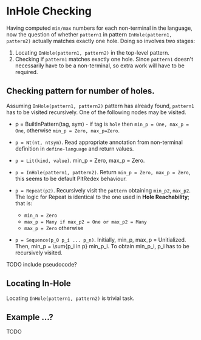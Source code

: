 # InHole Checking

Having computed `min/max` numbers for each non-terminal in the language, now the question of whether `pattern1` in pattern `InHole(pattern1, pattern2)` actually matches exactly one hole. Doing so involves two stages: 

1. Locating `InHole(pattern1, pattern2)` in the top-level pattern.
2. Checking if `pattern1` matches exactly one hole. Since `pattern1` doesn't necessarily have to be a non-terminal, so extra work will have to be required.


## Checking pattern for number of holes.

Assuming `InHole(pattern1, pattern2)` pattern has already found, `pattern1` has to be visited recursively. One of the following nodes may be visited.

* p = BuiltInPattern(tag, sym) - if tag is `hole` then `min_p = One, max_p = One`, otherwise `min_p = Zero, max_p=Zero`.

* `p = Nt(nt, ntsym)`. Read appropriate annotation from non-terminal definition in `define-language` and return values.

* `p = Lit(kind, value)`. min_p = Zero, max_p = Zero.

* `p = InHole(pattern1, pattern2)`. Return `min_p = Zero, max_p = Zero`, this seems to be default PltRedex behaviour.

* `p = Repeat(p2)`. Recursively visit the `pattern` obtaining `min_p2`, `max_p2`. The logic for Repeat is identical to the one used in **Hole Reachability**; that is:
	- `min_n = Zero`
	- `max_p = Many if max_p2 = One or max_p2 = Many`
	- `max_p = Zero` otherwise

* `p = Sequence(p_0 p_i ... p_n)`. Initially, min_p, max_p = Unitialized. Then, min_p = \sum{p_i in p} min_p_i. To obtain min_p_i, p_i has to be recursively visited.

TODO include pseudocode?

## Locating In-Hole

Locating `InHole(pattern1, pattern2)` is trivial task.

## Example ...?
TODO
